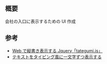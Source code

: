 ## 概要

会社の入口に表示するための UI 作成

## 参考

- [Web で縦書き表示する Jquery「tategumi.js」](http://webmemonote.com/webcreation/tategumi-js/)
- [テキストをタイピング風に一文字ずつ表示する](https://www.gipservice.com/blog/0906/)
